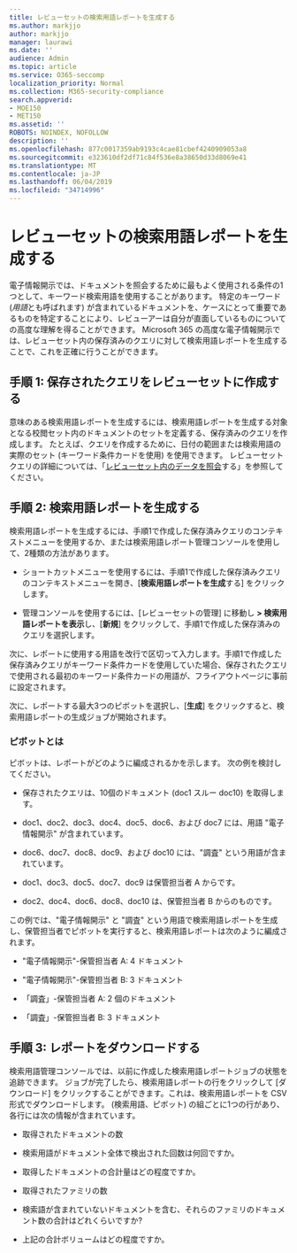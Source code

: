 ```yaml
---
title: レビューセットの検索用語レポートを生成する
ms.author: markjjo
author: markjjo
manager: laurawi
ms.date: ''
audience: Admin
ms.topic: article
ms.service: O365-seccomp
localization_priority: Normal
ms.collection: M365-security-compliance
search.appverid:
- MOE150
- MET150
ms.assetid: ''
ROBOTS: NOINDEX, NOFOLLOW
description: ''
ms.openlocfilehash: 877c0017359ab9193c4cae81cbef4240909053a8
ms.sourcegitcommit: e323610df2df71c84f536e8a38650d33d8069e41
ms.translationtype: MT
ms.contentlocale: ja-JP
ms.lasthandoff: 06/04/2019
ms.locfileid: "34714996"
---
```

# <a name="generate-search-term-report-for-a-review-set"></a>レビューセットの検索用語レポートを生成する

電子情報開示では、ドキュメントを照会するために最もよく使用される条件の1つとして、キーワード検索用語を使用することがあります。 特定のキーワード (*用語*とも呼ばれます) が含まれているドキュメントを、ケースにとって重要であるものを特定することにより、レビューアーは自分が直面しているものについての高度な理解を得ることができます。 Microsoft 365 の高度な電子情報開示では、レビューセット内の保存済みのクエリに対して検索用語レポートを生成することで、これを正確に行うことができます。

## <a name="step-1-create-a-saved-query-in-the-review-set"></a>手順 1: 保存されたクエリをレビューセットに作成する

意味のある検索用語レポートを生成するには、検索用語レポートを生成する対象となる校閲セット内のドキュメントのセットを定義する、保存済みのクエリを作成します。 たとえば、クエリを作成するために、日付の範囲または検索用語の実際のセット (キーワード条件カードを使用) を使用できます。 レビューセットクエリの詳細については、「[レビューセット内のデータを照会](review-set-search.md)する」を参照してください。

## <a name="step-2-generate-a-search-term-report"></a>手順 2: 検索用語レポートを生成する

検索用語レポートを生成するには、手順1で作成した保存済みクエリのコンテキストメニューを使用するか、または検索用語レポート管理コンソールを使用して、2種類の方法があります。

- ショートカットメニューを使用するには、手順1で作成した保存済みクエリのコンテキストメニューを開き、[**検索用語レポートを生成**する] をクリックします。

- 管理コンソールを使用するには、[レビューセットの管理] に移動し **> 検索用語レポートを表示**し、[**新規**] をクリックして、手順1で作成した保存済みのクエリを選択します。

次に、レポートに使用する用語を改行で区切って入力します。手順1で作成した保存済みクエリがキーワード条件カードを使用していた場合、保存されたクエリで使用される最初のキーワード条件カードの用語が、フライアウトページに事前に設定されます。

次に、レポートする最大3つのピボットを選択し、[**生成**] をクリックすると、検索用語レポートの生成ジョブが開始されます。

### <a name="what-is-a-pivot"></a>ピボットとは

ピボットは、レポートがどのように編成されるかを示します。 次の例を検討してください。

- 保存されたクエリは、10個のドキュメント (doc1 スルー doc10) を取得します。

- doc1、doc2、doc3、doc4、doc5、doc6、および doc7 には、用語 "電子情報開示" が含まれています。

- doc6、doc7、doc8、doc9、および doc10 には、"調査" という用語が含まれています。

- doc1、doc3、doc5、doc7、doc9 は保管担当者 A からです。

- doc2、doc4、doc6、doc8、doc10 は、保管担当者 B からのものです。

この例では、"電子情報開示" と "調査" という用語で検索用語レポートを生成し、保管担当者でピボットを実行すると、検索用語レポートは次のように編成されます。

- "電子情報開示"-保管担当者 A: 4 ドキュメント

- "電子情報開示"-保管担当者 B: 3 ドキュメント

- 「調査」-保管担当者 A: 2 個のドキュメント

- 「調査」-保管担当者 B: 3 ドキュメント

## <a name="step-3-download-report"></a>手順 3: レポートをダウンロードする

検索用語管理コンソールでは、以前に作成した検索用語レポートジョブの状態を追跡できます。 ジョブが完了したら、検索用語レポートの行をクリックして [ダウンロード] をクリックすることができます。これは、検索用語レポートを CSV 形式でダウンロードします。 (検索用語、ピボット) の組ごとに1つの行があり、各行には次の情報が含まれています。

- 取得されたドキュメントの数

- 検索用語がドキュメント全体で検出された回数は何回ですか。

- 取得したドキュメントの合計量はどの程度ですか。

- 取得されたファミリの数

- 検索語が含まれていないドキュメントを含む、それらのファミリのドキュメント数の合計はどれくらいですか?

- 上記の合計ボリュームはどの程度ですか。